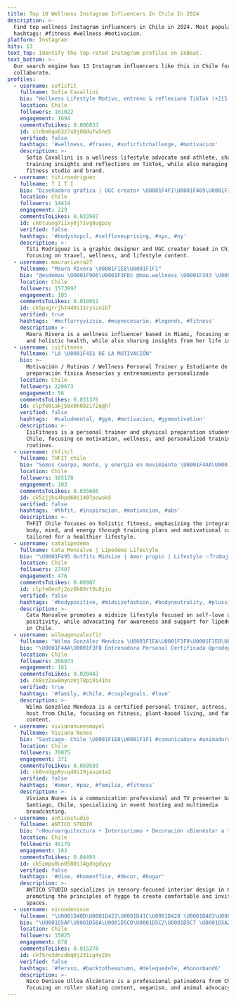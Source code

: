 ```yaml
---
title: Top 10 Wellness Instagram Influencers In Chile In 2024
description: >-
  Find top wellness Instagram influencers in Chile in 2024. Most popular
  hashtags: #fitness #wellness #motivacion.
platform: Instagram
hits: 13
text_top: Identify the top-rated Instagram profiles on inBeat.
text_bottom: >-
  Our search engine has 13 Instagram influencers like this in Chile for you to
  collaborate.
profiles:
  - username: soficfit
    fullname: Sofía Cavallini
    bio: "Wellness Lifestyle Motivo, entreno & reflexionó TikTok (+215 k) Atleta @nikerunning Owner @this.sofit @sc.estudio \U0001F48C: scavallini@uc.cl"
    location: Chile
    followers: 101022
    engagement: 1694
    commentsToLikes: 0.006033
    id: clnbn6qx63z7x0j08dufw5ne5
    verified: false
    hashtags: '#wellness, #frases, #soficfitchallenge, #motivacion'
    description: >-
      Sofía Cavallini is a wellness lifestyle advocate and athlete, sharing
      training insights and reflections on TikTok, while also managing her
      fitness studio and brand.
  - username: titiroodriguez
    fullname: T I T I
    bio: "Diseñadora gráfica | UGC creator \U0001F4F1\U0001F469\U0001F3FC‍\U0001F4BB Traveler, wellness, lifestyle. \U0001F30A\U0001F9DC\U0001F3FC‍♀️✈️\U0001F680✨\U0001F331\U0001FAB7\U0001F9D8\U0001F3FC‍♀️\U0001F3CB\U0001F3FD‍♀️❤️‍\U0001FA79\U0001FA90"
    location: Chile
    followers: 14414
    engagement: 229
    commentsToLikes: 0.033987
    id: ck6tuuog7iixy0j71vg8ugpzy
    verified: false
    hashtags: '#bodyshopcl, #selfloveuprising, #nyc, #ny'
    description: >-
      Titi Rodriguez is a graphic designer and UGC creator based in Chile,
      focusing on travel, wellness, and lifestyle content.
  - username: maurarivera27
    fullname: "Maura Rivera \U0001F1E8\U0001F1F1"
    bio: "@esdemau \U0001F9D6\U0001F3FD‍♀️ @mau.wellness \U0001F343 \U0001F4CDMiami \U0001F1FA\U0001F1F8"
    location: Chile
    followers: 1573997
    engagement: 105
    commentsToLikes: 0.010051
    id: ck5pvgrrjht440i11rysznib7
    verified: true
    hashtags: '#mcflurryvizzio, #muynecesario, #legends, #fitness'
    description: >-
      Maura Rivera is a wellness influencer based in Miami, focusing on fitness
      and holistic health, while also sharing insights from her life in Chile.
  - username: isifitness_
    fullname: "LA \U0001F451 DE LA MOTIVACIÓN"
    bio: >-
      Motivación / Rutinas / Wellness Personal Trainer y Estudiante de
      preparación física Asesorías y entrenamiento personalizado
    location: Chile
    followers: 220673
    engagement: 56
    commentsToLikes: 0.031376
    id: clpfe0iakj59x0k08z172qqh7
    verified: false
    hashtags: '#saludmental, #gym, #motivacion, #gymmotivation'
    description: >-
      IsiFitness is a personal trainer and physical preparation student from
      Chile, focusing on motivation, wellness, and personalized training
      routines.
  - username: thfitcl
    fullname: THFIT chile
    bio: "Somos cuerpo, mente, y energía en movimiento \U0001F4AA\U0001F3FD Entrena THFIT y marca la diferencia ⤵️ Ver planes aquí"
    location: Chile
    followers: 165178
    engagement: 103
    commentsToLikes: 0.035666
    id: ck5zjjhs4hpd60i1407powok5
    verified: false
    hashtags: '#thfit, #inspiracion, #motivacion, #abs'
    description: >-
      THFIT Chile focuses on holistic fitness, emphasizing the integration of
      body, mind, and energy through training plans and motivational content
      tailored for a healthier lifestyle.
  - username: catalipedema
    fullname: Cata Monsalve | Lipedema Lifestyle
    bio: "\U0001F495 Outfits Midsize | Amor propio | Lifestyle ✨Trabajando por el Lipedema en @adalich.cl \U0001F1E8\U0001F1F1 \U0001F4F1Más info en el link ⬇️"
    location: Chile
    followers: 27407
    engagement: 476
    commentsToLikes: 0.06987
    id: clpfe0en7j2oz0k08rt9u8jiu
    verified: false
    hashtags: '#bodypositive, #midsizefashion, #bodyneutrality, #plussize'
    description: >-
      Cata Monsalve promotes a midsize lifestyle focused on self-love and body
      positivity, while advocating for awareness and support for lipedema. Based
      in Chile.
  - username: wilmagonzalezfit
    fullname: "Wilma González Mendoza \U0001F1EA\U0001F1F8\U0001F1E8\U0001F1F1"
    bio: "\U0001F4AA\U0001F3FB Entrenadora Personal Certificada @prodepacademy \U0001F469‍\U0001F466 Mamá de Noah \U0001F3AD Actriz & TV Host \U0001F331 plant based \U0001F49A \U0001F469‍❤️‍\U0001F48B‍\U0001F468 @nico_seguelg \U0001F952 @mundosfoodspa"
    location: Chile
    followers: 266973
    engagement: 161
    commentsToLikes: 0.020443
    id: ck8sz2uw9mynz0j78pi9i41hs
    verified: true
    hashtags: '#family, #chile, #couplegoals, #love'
    description: >-
      Wilma González Mendoza is a certified personal trainer, actress, and TV
      host from Chile, focusing on fitness, plant-based living, and family
      content.
  - username: viviananunesmayol
    fullname: Viviana Nunes
    bio: "Santiago- Chile \U0001F1E8\U0001F1F1 #comunicadora #animadoradeeventos #presentadoratv #locutora"
    location: Chile
    followers: 70075
    engagement: 371
    commentsToLikes: 0.059593
    id: ck0vxdgp0ycq40i19jasqe1w2
    verified: false
    hashtags: '#amor, #paz, #familia, #fitness'
    description: >-
      Viviana Nunes is a communication professional and TV presenter based in
      Santiago, Chile, specializing in event hosting and multimedia
      broadcasting.
  - username: anticostudio
    fullname: ANTICO STUDIO
    bio: "▫️Neuroarquitectura • Interiorismo • Decoración ▫️Bienestar a través del Diseño ▫️Socios AdD | Chile ▫️contacto@anticostudio.cl \U0001F447\U0001F447\U0001F447#anticostudio"
    location: Chile
    followers: 45179
    engagement: 183
    commentsToLikes: 0.04493
    id: ck5zmpu0un0580i14gdngdyyy
    verified: false
    hashtags: '#dise, #homeoffice, #decor, #hogar'
    description: >-
      ANTICO STUDIO specializes in sensory-focused interior design in Chile,
      promoting the principles of hygge to create comfortable and inviting
      spaces.
  - username: nicoodenisse
    fullname: "\U0001D40D\U0001D422\U0001D41C\U0001D428 \U0001D403\U0001D41E\U0001D427\U0001D422\U0001D42C\U0001D42C\U0001D41E \U0001D414\U0001D425\U0001D425\U0001D428\U0001D41A \U0001D400\U0001D425\U0001D41C\U0001D41Á\U0001D427\U0001D42D\U0001D41A\U0001D42B."
    bio: "\U0001D5AF\U0001D5BA\U0001D5CD\U0001D5C2\U0001D5C7 \U0001D5A2\U0001D5BA\U0001D5CB\U0001D5CB\U0001D5BE\U0001D5CB\U0001D5BA\U0001F1E8\U0001F1F1@teamchile_coch | @clinicameds •\U0001D5AC\U0001D5BE\U0001D5BD\U0001D5BA\U0001D5C5\U0001D5C5\U0001D5C2\U0001D5CC\U0001D5CD\U0001D5BA \U0001D5AC\U0001D5CE\U0001D5C7\U0001D5BD\U0001D5C2\U0001D5BA\U0001D5C5\U0001F30E\U0001F949|•\U0001D5A4\U0001D5CE\U0001D5CB\U0001D5C8\U0001D5C9\U0001D5BE\U0001D5BA\U0001F1EA\U0001F1FA2x\U0001F947|•\U0001D5AF\U0001D5BA\U0001D5C7\U0001D5BA\U0001D5C6\U0001D5BE\U0001D5CB\U0001D5C2\U0001D5BC\U0001D5BA\U0001D5C7\U0001D5BA2x\U0001F949 \U0001D415\U0001D41E\U0001D420\U0001D41A\U0001D427 \U0001D431 \U0001D41A\U0001D427\U0001D422\U0001D426\U0001D41A\U0001D425\U0001D42C\U0001F43E\U0001F5A4\U0001F331"
    location: Chile
    followers: 15025
    engagement: 878
    commentsToLikes: 0.015278
    id: ckf5re3dncd0q0j231ig4y28v
    verified: false
    hashtags: '#ferxxo, #backtotheautumn, #delequedele, #honorband6'
    description: >-
      Nico Denisse Ulloa Alcántara is a professional patinadora from Chile,
      focusing on roller skating content, veganism, and animal advocacy.
---
```


